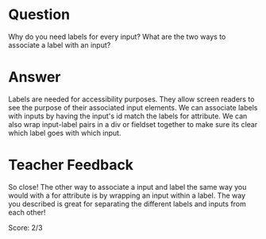 # Question
Why do you need labels for every input? What are the two ways to associate a label with an input?

# Answer
Labels are needed for accessibility purposes. They allow screen readers to see the purpose of their associated input elements. We can associate labels with inputs by having the input's id match the labels for attribute. We can also wrap input-label pairs in a div or fieldset together to make sure its clear which label goes with which input.

# Teacher Feedback

So close! The other way to associate a input and label the same way you would with a for attribute is by wrapping an input within a label. The way you described is great for separating the different labels and inputs from each other!

Score: 2/3